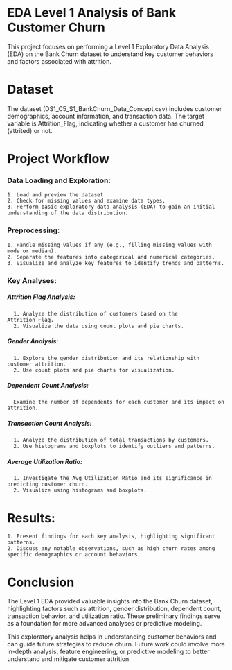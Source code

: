 # EDA Level 1 Analysis of Bank Customer Churn

This project focuses on performing a Level 1 Exploratory Data Analysis (EDA) on the Bank Churn dataset to understand key customer behaviors and factors associated with attrition.

# Dataset 
The dataset (DS1_C5_S1_BankChurn_Data_Concept.csv) includes customer demographics, account information, and transaction data. The target variable is Attrition_Flag, indicating whether a customer has churned (attrited) or not.

# Project Workflow
  ### Data Loading and Exploration:
  
    1. Load and preview the dataset.
    2. Check for missing values and examine data types.
    3. Perform basic exploratory data analysis (EDA) to gain an initial understanding of the data distribution.

  ### Preprocessing:

    1. Handle missing values if any (e.g., filling missing values with mode or median).
    2. Separate the features into categorical and numerical categories.
    3. Visualize and analyze key features to identify trends and patterns.

  ### Key Analyses:

  ##### Attrition Flag Analysis:
      1. Analyze the distribution of customers based on the Attrition_Flag.
      2. Visualize the data using count plots and pie charts.
  ##### Gender Analysis:
      1. Explore the gender distribution and its relationship with customer attrition.
      2. Use count plots and pie charts for visualization.
  ##### Dependent Count Analysis:
      Examine the number of dependents for each customer and its impact on attrition.
  ##### Transaction Count Analysis:
      1. Analyze the distribution of total transactions by customers.
      2. Use histograms and boxplots to identify outliers and patterns.
  ##### Average Utilization Ratio:
      1. Investigate the Avg_Utilization_Ratio and its significance in predicting customer churn.
      2. Visualize using histograms and boxplots.
    
  # Results:
  
    1. Present findings for each key analysis, highlighting significant patterns.
    2. Discuss any notable observations, such as high churn rates among specific demographics or account behaviors.

# Conclusion 
The Level 1 EDA provided valuable insights into the Bank Churn dataset, highlighting factors such as attrition, gender distribution, dependent count, transaction behavior, and utilization ratio. These preliminary findings serve as a foundation for more advanced analyses or predictive modeling.

This exploratory analysis helps in understanding customer behaviors and can guide future strategies to reduce churn. Future work could involve more in-depth analysis, feature engineering, or predictive modeling to better understand and mitigate customer attrition.

